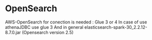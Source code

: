# OpenSearch
AWS-OpenSearch
for conection is needed : 
  Glue 3 or 4 
  In case of use athenaJDBC use glue 3
 And in general elasticsearch-spark-30_2.2.12-8.7.0.jar (Opensearch version 2.5) 
